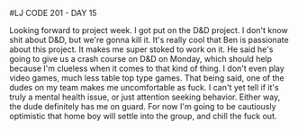 #LJ CODE 201 - DAY 15

Looking forward to project week. I got put on the D&D project. I don't know shit about D&D, but we're gonna kill it. It's really cool that Ben is passionate about this project. It makes me super stoked to work on it. He said he's going to give us a crash course on D&D on Monday, which should help because I'm clueless when it comes to that kind of thing. I don't even play video games, much less table top type games. That being said, one of the dudes on my team makes me uncomfortable as fuck. I can't yet tell if it's truly a mental health issue, or just attention seeking behavior. Either way, the dude definitely has me on guard. For now I'm going to be cautiously optimistic that home boy will settle into the group, and chill the fuck out.
